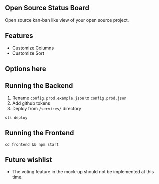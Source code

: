## Open Source Status Board

Open source kan-ban like view of your open source project.

## Features

- Customize Columns
- Customize Sort

## Options here

## Running the Backend

1. Rename `config.prod.example.json` to `config.prod.json`
2. Add github tokens
3. Deploy from `/services/` directory

```
sls deploy
```

## Running the Frontend

`cd frontend && npm start`

## Future wishlist

* The voting feature in the mock-up should not be implemented at this time.